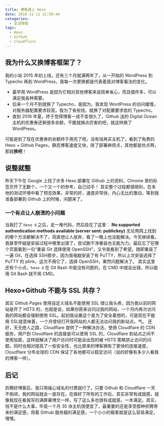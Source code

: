 ```yaml
---
title: 博客遇上 Hexo
date: 2016-11-11 22:59:44
categories:
  - 生活随笔
tags:
  - Hexo
  - Github
  - Cloudflare
---
```


## 我为什么又换博客框架了？
我的小站 2015 年初上线，还有三个月就满两年了，从一开始的 WordPress 到 Typecho 再到 WordPress，我每一次更换都是代表着我对博客看法的变化。

* 最早用 WordPress 是因为它相对其他博客来说简单省心，而且插件多，可以满足我各种需要。
* 后来一个月不到就换了 Typecho，是因为，我发现 WordPress 的访问缓慢，对服务器配置要求较高，我为了省些钱，就换了对配置要求低的 Typecho。
* 直到 2016 年夏，终于觉得博客一成不变很久了，Github 送的 Digital Ocean 主机的优惠券还剩很多余额，干脆就搞点厉害的吧，就这样换了 WordPress。

可能是到了现在优惠券的余额终于用完了吧，没有钱再买主机了，看到了免费的 Hexo + Github Pages，静态博客速度又快，除了部署麻烦点，其他都是优点啊，那就**换吧**！<!--more-->

## 说整就整
昨天下午在 Google 上找了许多 Hexo 部署在 Github 上的资料，Chrome 里的标签页开了无数个，一个又一个的参考，自己动手！
其实整个过程都很顺利，在本地的测试环境中看了预览效果，非常的好，速度非常快，内心无比的激动，等到我准备部署到 Github 上的时候，问题来了。

### 一个有点让人崩溃的小问题
当我打了 `hexo d` 之后，走一堆代码，然后挂在了这里： **No supported authentication methods available (server sent: publickey)**
无论用网上找到的哪个方法都解决不了，简直想让人放弃，看了一晚上也没能解决。今天继续看，我甚至怀疑是安装过程中哪里出错了。尝试删干净重装也无能为力。最后忘了在哪个页面看到一句“重装 Git 选择使用 OpenSSH“，又令我看到了希望。随即重装了一遍 Git，在选择 SSH那步，因为我电脑安装了有 PuTTY，所以上次安装选择了 PuTTY 的 plink，这次不用它了，选择 OpenSSH，果然问题解决了。
其实这里还有个小点，`hexo d` 在 Git Bash 中是没有问题的，在 CMD 中就会出错，所以能用 Git Bash 就不用 CMD。

## Hexo+Github 不能与 SSL 共存？
其实 Github Pages 使用自定义域名不能使用 SSL 很让我头疼，因为我以前的网站是开了 HSTS 的，也就是说，如果你原来访问过我的网站，一个月内再次访问我的网站都会强制使用 SSL。起初我设置这个是为了安全着想的，可是现在不能用 SSL就意味着，一个月曾经打开我网站的人都无法访问我的新站点。气。
还好，天无绝人之路，Cloudflare 提供了一种解决办法，使用 Cloudflare 的 CDN 服务，用户到 Cloudflare 的连接是可以使用 SSL 的，Cloudflare 到站点之间不使用加密，这样就解决了用户访问时可能会出现的被 HSTS 策略禁止访问的问题。同时也相对提高了一些安全性，也比原来的博客拥有了更快的连接速度，Cloudflare 分布全球的 CDN 保证了各地都可以稳定访问（说的好像有多少人看我的博客一样）。

## 后记
折腾好博客后，我只用操心域名的付费就行了。只要 Github 和 Cloudflare 一天不倒闭，我的网站就会一直存在。在做好了所有的工作后，其实非常有成就感，就像我现在看我写的满屏幕博文一样，写了这么多也很有成就感，一本满足。其实，钱不是什么大事，毕竟一个月 35 块主机很便宜了，最重要的还是享受那种折腾带来的满足感，用着 Github 服务器的满足感，一个小小的极客就是这么容易满足，嘿嘿。
